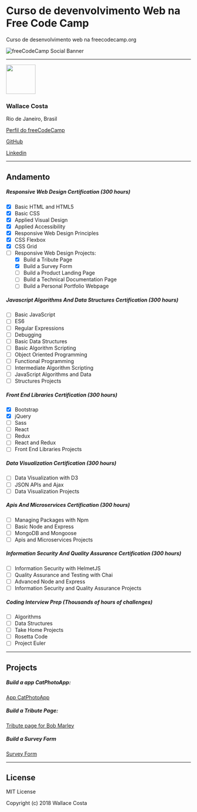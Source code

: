 # Curso de devenvolvimento Web na Free Code Camp
Curso de desenvolvimento web na freecodecamp.org

![freeCodeCamp Social Banner](https://s3.amazonaws.com/freecodecamp/wide-social-banner.png)

-------

<img src="https://avatars2.githubusercontent.com/u/25742247?v=4" height="80px" width="80px">

### Wallace Costa

Rio de Janeiro, Brasil

[Perfil do freeCodeCamp](https://www.freecodecamp.org/wallacecosta)

[GitHub](https://github.com/wallacecosta)

[Linkedin](https://www.linkedin.com/in/wallacecosta/)

-------------

## Andamento

##### Responsive Web Design Certification (300 hours)
- [x] Basic HTML and HTML5
- [x] Basic CSS
- [x] Applied Visual Design
- [x] Applied Accessibility
- [x] Responsive Web Design Principles
- [x] CSS Flexbox
- [x] CSS Grid
- [ ] Responsive Web Design Projects:
    - [x] Build a Tribute Page
    - [x] Build a Survey Form
    - [ ] Build a Product Landing Page
    - [ ] Build a Technical Documentation Page
    - [ ] Build a Personal Portfolio Webpage

##### Javascript Algorithms And Data Structures Certification (300 hours)
- [ ] Basic JavaScript
- [ ] ES6
- [ ] Regular Expressions
- [ ] Debugging
- [ ] Basic Data Structures
- [ ] Basic Algorithm Scripting
- [ ] Object Oriented Programming
- [ ] Functional Programming
- [ ] Intermediate Algorithm Scripting
- [ ] JavaScript Algorithms and Data 
- [ ] Structures Projects

##### Front End Libraries Certification (300 hours)
- [x] Bootstrap
- [x] jQuery
- [ ] Sass
- [ ] React
- [ ] Redux
- [ ] React and Redux
- [ ] Front End Libraries Projects

##### Data Visualization Certification (300 hours)
- [ ] Data Visualization with D3
- [ ] JSON APIs and Ajax
- [ ] Data Visualization Projects

##### Apis And Microservices Certification (300 hours)
- [ ] Managing Packages with Npm
- [ ] Basic Node and Express
- [ ] MongoDB and Mongoose
- [ ] Apis and Microservices Projects

##### Information Security And Quality Assurance Certification (300 hours)
- [ ] Information Security with HelmetJS
- [ ] Quality Assurance and Testing with Chai
- [ ] Advanced Node and Express
- [ ] Information Security and Quality Assurance Projects

##### Coding Interview Prep (Thousands of hours of challenges)
- [ ] Algorithms
- [ ] Data Structures
- [ ] Take Home Projects
- [ ] Rosetta Code
- [ ] Project Euler

---------------

Projects
--------

##### Build a app CatPhotoApp:

[App CatPhotoApp](https://wallacecosta.github.io/curso-freecodecamp.org/Build-CatPhotoApp/CatPhotoApp.html)

##### Build a Tribute Page:

[Tribute page for Bob Marley](https://wallacecosta.github.io/curso-freecodecamp.org/Build-Tribute/tribute-page.html)

##### Build a Survey Form
[Survey Form](https://wallacecosta.github.io/curso-freecodecamp.org/Build-Survey-Form/survey-form.html)

--------------------------

License
-------

MIT License

Copyright (c) 2018 Wallace Costa
